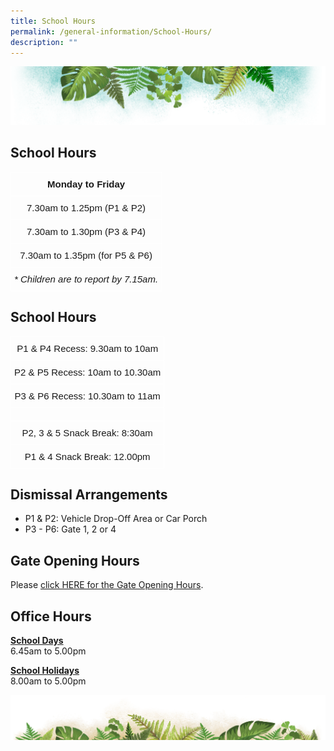 ```yaml
---
title: School Hours
permalink: /general-information/School-Hours/
description: ""
---
```

![](/images/Banner.png)

School Hours
------------

<style type="text/css">
.tg  {border-collapse:collapse;border-spacing:0;}
.tg td{border-color:black;border-style:solid;border-width:1px;font-family:Arial, sans-serif;font-size:14px;
  overflow:hidden;padding:10px 5px;word-break:normal;}
.tg th{border-color:black;border-style:solid;border-width:1px;font-family:Arial, sans-serif;font-size:14px;
  font-weight:normal;overflow:hidden;padding:10px 5px;word-break:normal;}
.tg .tg-54l1{border-color:#ffffff;font-size:15px;text-align:center;vertical-align:top}
.tg .tg-q8wq{border-color:#ffffff;font-size:15px;font-weight:bold;text-align:center;vertical-align:top}
.tg .tg-9flm{border-color:#ffffff;font-size:15px;font-style:italic;text-align:center;vertical-align:top}
</style>
<table class="tg">
<thead>
  <tr>
    <th class="tg-q8wq">Monday to Friday</th>
  </tr>
</thead>
<tbody>
  <tr>
    <td class="tg-54l1">7.30am to 1.25pm (P1 &amp; P2)</td>
  </tr>
  <tr>
    <td class="tg-54l1">7.30am to 1.30pm (P3 &amp; P4)</td>
  </tr>
  <tr>
    <td class="tg-54l1">7.30am to 1.35pm (for P5 &amp; P6)</td>
  </tr>
  <tr>
    <td class="tg-9flm">* Children are to report by 7.15am.</td>
  </tr>
</tbody>
</table>

School Hours
------------


<style type="text/css">
.tg  {border-collapse:collapse;border-spacing:0;}
.tg td{border-color:black;border-style:solid;border-width:1px;font-family:Arial, sans-serif;font-size:14px;
  overflow:hidden;padding:10px 5px;word-break:normal;}
.tg th{border-color:black;border-style:solid;border-width:1px;font-family:Arial, sans-serif;font-size:14px;
  font-weight:normal;overflow:hidden;padding:10px 5px;word-break:normal;}
.tg .tg-54l1{border-color:#ffffff;font-size:15px;text-align:center;vertical-align:top}
</style>
<table class="tg">
<thead>
  <tr>
    <th class="tg-54l1">P1 &amp; P4 Recess: 9.30am to 10am</th>
  </tr>
</thead>
<tbody>
  <tr>
    <td class="tg-54l1">P2 &amp; P5 Recess: 10am to 10.30am</td>
  </tr>
  <tr>
    <td class="tg-54l1">P3 &amp; P6 Recess: 10.30am to 11am</td>
  </tr>
  <tr>
    <td class="tg-54l1"></td>
  </tr>
  <tr>
    <td class="tg-54l1">P2, 3 &amp; 5 Snack Break: 8:30am</td>
  </tr>
  <tr>
    <td class="tg-54l1">P1 &amp; 4 Snack Break: 12.00pm</td>
  </tr>
</tbody>
</table>


Dismissal Arrangements
----------------------

  

*   P1 & P2: Vehicle Drop-Off Area or Car Porch
*   P3 - P6: Gate 1, 2 or 4

Gate Opening Hours
------------------

Please [click HERE for the Gate Opening Hours](/files/Opening%20Hours_SchoolGates.pdf).


Office Hours
------------

<u><b>School Days</b></u>  
6.45am to 5.00pm


  
<u><b>School Holidays</b></u>  
8.00am to 5.00pm

![](/images/bg-bottom.png)
